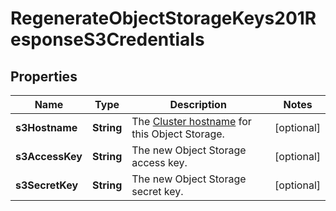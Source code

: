 

# RegenerateObjectStorageKeys201ResponseS3Credentials


## Properties

| Name | Type | Description | Notes |
|------------ | ------------- | ------------- | -------------|
|**s3Hostname** | **String** | The [Cluster hostname](#operation/list-object-storage-clusters) for this Object Storage. |  [optional] |
|**s3AccessKey** | **String** | The new Object Storage access key. |  [optional] |
|**s3SecretKey** | **String** | The new Object Storage secret key. |  [optional] |



